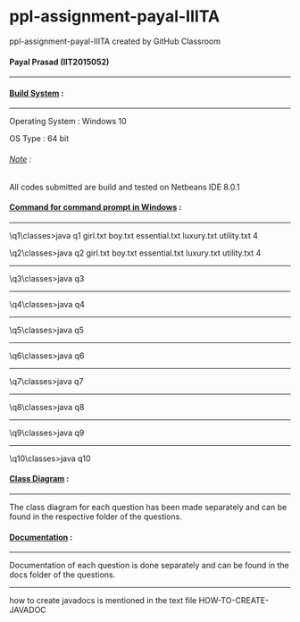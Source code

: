 # ppl-assignment-payal-IIITA
ppl-assignment-payal-IIITA created by GitHub Classroom
<h4>Payal Prasad (IIT2015052)</h4>
<hr>

<h4><u>Build System</u> :</h4>
<hr>
Operating System : Windows 10 <p>
OS Type : 64 bit<p>
<h6><u>Note</u> :</h6> All codes submitted are build and tested on Netbeans IDE 8.0.1<p>

<h4><u>Command for command prompt in Windows</u> :</h4>
<hr>
\q1\classes>java q1 girl.txt boy.txt essential.txt luxury.txt utility.txt 4
<p>
\q2\classes>java q2 girl.txt boy.txt essential.txt luxury.txt utility.txt 4
<hr>
\q3\classes>java q3
<hr>
\q4\classes>java q4
<hr>
\q5\classes>java q5
<hr>
\q6\classes>java q6
<hr>
\q7\classes>java q7
<hr>
\q8\classes>java q8
<hr>
\q9\classes>java q9
<hr>
\q10\classes>java q10
</p>

<h4><u>Class Diagram</u> :</h4>
<hr>
The class diagram for each question has been made separately and can be found in the respective folder of the questions.

<h4><u>Documentation</u> :</h4>
<hr>
Documentation of each question is done separately and can be found in the docs folder of the questions.
<hr>
how to create javadocs is mentioned in the text file HOW-TO-CREATE-JAVADOC
